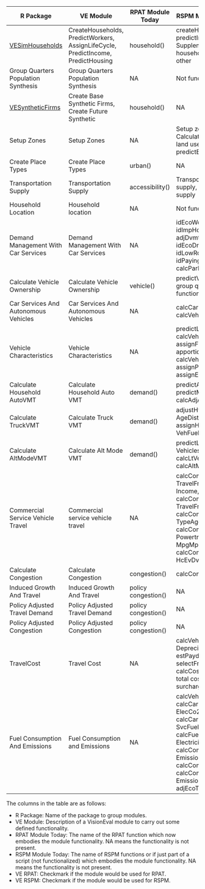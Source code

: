 |  R Package   |  VE Module |  RPAT Module Today | RSPM Module Today | VE RPAT |  VE RSPM |
| --- | --- | --- | --- | --- | ---|
| [VESimHouseholds](https://github.com/gregorbj/VisionEval/tree/master/sources/modules/VESimHouseholds) | CreateHouseholds, PredictWorkers, AssignLifeCycle, PredictIncome, PredictHousing | household() | createHhByAge, predictIncome, Supplemental household attributes, other | X | X |
| Group Quarters Population Synthesis | Group Quarters Population Synthesis | NA | Not functionalized |   | X |
| [VESyntheticFirms](https://github.com/gregorbj/VisionEval/tree/master/sources/modules/VESyntheticFirms) | Create Base Synthetic Firms, Create Future Synthetic  | household() | NA | X |   |
| Setup Zones | Setup Zones | NA | Setup zones, Calculate derived land use attributes, predictBldgType |   | X |
| Create Place Types | Create Place Types | urban() | NA | X |   |
| Transportation Supply | Transportation Supply | accessibility() | Transportation supply, Parking supply | X | X |
| Household Location | Household location | NA | Not functionalized |   | X |
| Demand Management With Car Services | Demand Management With Car Services | NA | idEcoWorkers, idImpHouseholds, adjDvmtEcoImp, idEcoDriverHh, idLowRollTire, idPayingParkers, calcParkCostAdj |   | X |
| Calculate Vehicle Ownership | Calculate Vehicle Ownership | vehicle() | predictVehOwn, group qtr not functionalized | X | X |
| Car Services And Autonomous Vehicles | Car Services And Autonomous Vehicles | NA | calcCarSvcAvail, calcVehicleUse |   | X |
| Vehicle Characteristics | Vehicle Characteristics | NA | predictLtTruckOwn, calcVehicleAges, assignFuelEconomy, apportionDvmt, calcVehDvmt, assignPhev, assignEv |  | X |
| Calculate Household AutoVMT | Calculate Household Auto VMT | demand() | predictAveDvmt, predictMaxDvmt, calcAdjAveDvmt | X | X |
| Calculate TruckVMT | Calculate Truck VMT | demand() | adjustHvyVeh AgeDistribution, assignHvy VehFuelEconomy | X | X |
| Calculate AltModeVMT | Calculate Alt Mode VMT | demand() | predictLight Vehicles, calcLtVehDvmt, calcAltModeTrips | X | X |
| Commercial Service Vehicle Travel | Commercial service vehicle travel | NA | calcCommVeh TravelFromHh Income, calcCommVeh TravelFromHhDvmt, calcCommVeh TypeAgeProp, calcCommVeh Powertrain MpgMpkwh, calcCommVeh HcEvDvmt |  | X |
| Calculate Congestion | Calculate Congestion | congestion() | calcCongestion | X | X |
| Induced Growth And Travel | Induced Growth And Travel | policy congestion() | NA | X |   |
| Policy Adjusted Travel Demand | Policy Adjusted Travel Demand | policy congestion() | NA | X |   |
| Policy Adjusted Congestion | Policy Adjusted Congestion | policy congestion() | NA | X |   |
| TravelCost | Travel Cost | NA | calcVeh DepreciationExp, estPaydWeights, selectFromWeights, calcCosts, Calculate total cost and VMT surcharge |   | X |
| Fuel Consumption And Emissions | Fuel Consumption and Emissions | NA | calcVehFuelElecCo2, calcCarSvcFuel ElecCo2Rates, calcCar SvcFuelElecCo2, calcFuel ElectricityUse, calcCommVeh Emissions, calcCommVehCosts, calcCommVeh EmissionRatesByAge, adjEcoTire |   | X |

The columns in the table are as follows:
  - R Package: Name of the package to group modules.
  - VE Module: Description of a VisionEval module to carry out some defined functionality.
  - RPAT Module Today: The name of the RPAT function which now embodies the module functionality. NA means the functionality is not present.
  - RSPM Module Today: The name of RSPM functions or if just part of a script (not functionalized) which embodies the module functionality. NA means the functionality is not present.
  - VE RPAT: Checkmark if the module would be used for RPAT.
  - VE RSPM: Checkmark if the module would be used for RSPM.
